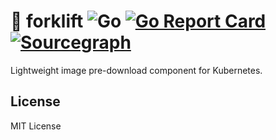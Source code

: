 # 🚜 forklift ![Go](https://github.com/wuhan005/forklift/workflows/Go/badge.svg) [![Go Report Card](https://goreportcard.com/badge/github.com/wuhan005/forklift)](https://goreportcard.com/report/github.com/wuhan005/forklift) [![Sourcegraph](https://img.shields.io/badge/view%20on-Sourcegraph-brightgreen.svg?logo=sourcegraph)](https://sourcegraph.com/github.com/wuhan005/forklift)

Lightweight image pre-download component for Kubernetes.

## License

MIT License
